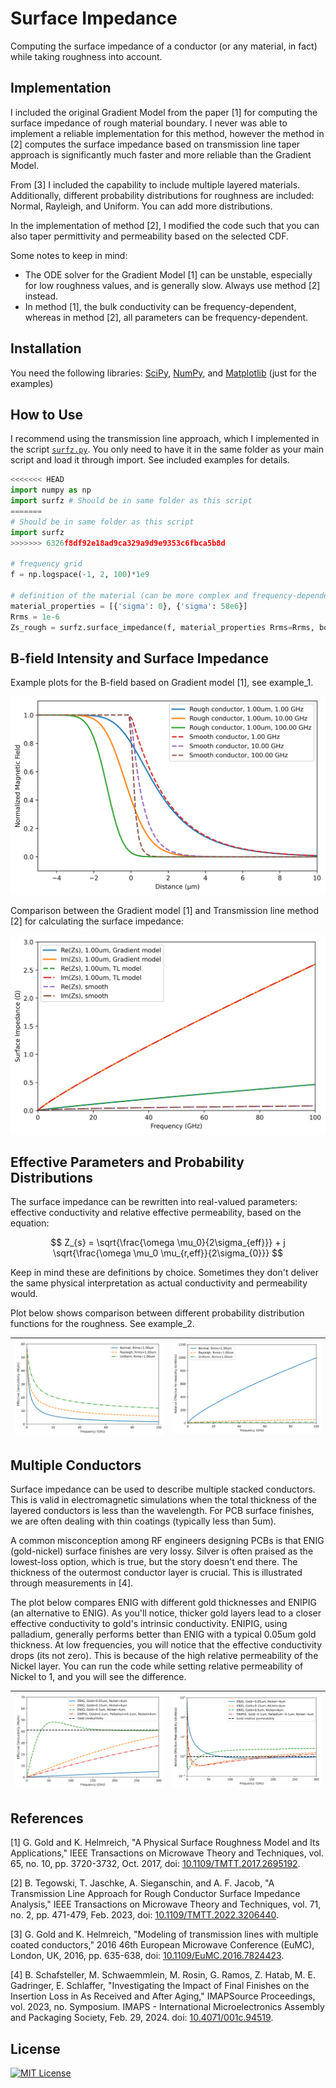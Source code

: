 # Surface Impedance

Computing the surface impedance of a conductor (or any material, in fact) while taking roughness into account.

## Implementation

I included the original Gradient Model from the paper [1] for computing the surface impedance of rough material boundary. I never was able to implement a reliable implementation for this method, however the method in [2] computes the surface impedance based on transmission line taper approach is significantly much faster and more reliable than the Gradient Model.

From [3] I included the capability to include multiple layered materials. Additionally, different probability distributions for roughness are included: Normal, Rayleigh, and Uniform. You can add more distributions.

In the implementation of method [2], I modified the code such that you can also taper permittivity and permeability based on the selected CDF.

Some notes to keep in mind:

- The ODE solver for the Gradient Model [1] can be unstable, especially for low roughness values, and is generally slow. Always use method [2] instead.
- In method [1], the bulk conductivity can be frequency-dependent, whereas in method [2], all parameters can be frequency-dependent.

## Installation

You need the following libraries: [SciPy](https://scipy.org/), [NumPy](https://numpy.org/), and [Matplotlib](https://matplotlib.org/) (just for the examples)

## How to Use

I recommend using the transmission line approach, which I implemented in the script [`surfz.py`](https://github.com/ZiadHatab/rough-surface-impedance/blob/main/surfz.py). You only need to have it in the same folder as your main script and load it through import. See included examples for details.

```Python
<<<<<<< HEAD
import numpy as np
import surfz # Should be in same folder as this script
=======
# Should be in same folder as this script
import surfz 
>>>>>>> 6326f8df92e18ad9ca329a9d9e9353c6fbca5b8d

# frequency grid
f = np.logspace(-1, 2, 100)*1e9

# definition of the material (can be more complex and frequency-dependent. See examples!)
material_properties = [{'sigma': 0}, {'sigma': 58e6}]
Rrms = 1e-6
Zs_rough = surfz.surface_impedance(f, material_properties Rrms=Rrms, boundary_loc=0, distribution='norm')
```

## B-field Intensity and Surface Impedance

Example plots for the B-field based on Gradient model [1], see example_1.

![B-field plot](images/B-field_plot.png)

Comparison between the Gradient model [1] and Transmission line method [2] for calculating the surface impedance:

![Surface Impedance](images/surface_impedance.png)

## Effective Parameters and Probability Distributions

The surface impedance can be rewritten into real-valued parameters: effective conductivity and relative effective permeability, based on the equation:

$$
Z_{s} = \sqrt{\frac{\omega \mu_0}{2\sigma_{eff}}} + j \sqrt{\frac{\omega \mu_0 \mu_{r,eff}}{2\sigma_{0}}}
$$

Keep in mind these are definitions by choice. Sometimes they don't deliver the same physical interpretation as actual conductivity and permeability would.

Plot below shows comparison between different probability distribution functions for the roughness. See example_2.

![Effective Sigma PDFs](./images/effective_sigma_pdfs.png) | ![Effective Mur PDFs](./images/effective_mur_pdfs.png)
:--: | :--:

## Multiple Conductors

Surface impedance can be used to describe multiple stacked conductors. This is valid in electromagnetic simulations when the total thickness of the layered conductors is less than the wavelength. For PCB surface finishes, we are often dealing with thin coatings (typically less than 5um).

A common misconception among RF engineers designing PCBs is that ENIG (gold-nickel) surface finishes are very lossy. Silver is often praised as the lowest-loss option, which is true, but the story doesn't end there. The thickness of the outermost conductor layer is crucial. This is illustrated through measurements in [4].

The plot below compares ENIG with different gold thicknesses and ENIPIG (an alternative to ENIG). As you'll notice, thicker gold layers lead to a closer effective conductivity to gold's intrinsic conductivity. ENIPIG, using palladium, generally performs better than ENIG with a typical 0.05um gold thickness. At low frequencies, you will notice that the effective conductivity drops (its not zero). This is because of the high relative permeability of the Nickel layer. You can run the code while setting relative permeability of Nickel to 1, and you will see the difference.

![Effective Conductivity](./images/effective_sigma_coating.png) | ![Effective Permeability](./images/effective_mur_coating.png)
:--: | :--:

## References

[1] G. Gold and K. Helmreich, "A Physical Surface Roughness Model and Its Applications," IEEE Transactions on Microwave Theory and Techniques, vol. 65, no. 10, pp. 3720-3732, Oct. 2017, doi: [10.1109/TMTT.2017.2695192](https://doi.org/10.1109/TMTT.2017.2695192).

[2] B. Tegowski, T. Jaschke, A. Sieganschin, and A. F. Jacob, "A Transmission Line Approach for Rough Conductor Surface Impedance Analysis," IEEE Transactions on Microwave Theory and Techniques, vol. 71, no. 2, pp. 471-479, Feb. 2023, doi: [10.1109/TMTT.2022.3206440](https://doi.org/10.1109/TMTT.2022.3206440).

[3] G. Gold and K. Helmreich, "Modeling of transmission lines with multiple coated conductors," 
2016 46th European Microwave Conference (EuMC), London, UK, 2016, pp. 635-638, doi: [10.1109/EuMC.2016.7824423](https://doi.org/10.1109/EuMC.2016.7824423).

[4] B. Schafsteller, M. Schwaemmlein, M. Rosin, G. Ramos, Z. Hatab, M. E. Gadringer, E. Schlaffer, "Investigating the Impact of Final Finishes on the Insertion Loss in As Received and After Aging," IMAPSource Proceedings, vol. 2023, no. Symposium. IMAPS - International Microelectronics Assembly and Packaging Society, Feb. 29, 2024. doi: [10.4071/001c.94519](https://doi.org/10.4071/001c.94519).

## License

[![MIT License](https://img.shields.io/badge/License-MIT-green.svg)](https://choosealicense.com/licenses/mit/)
